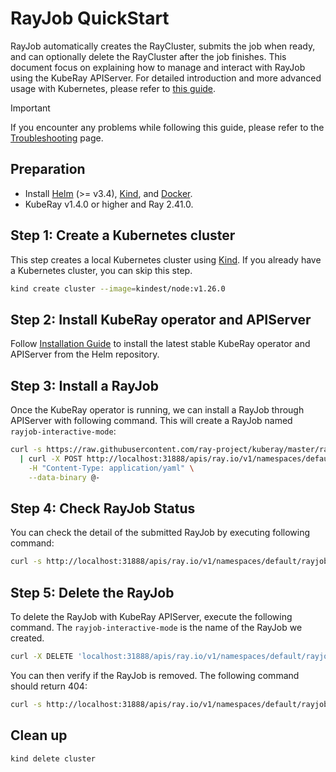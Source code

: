 # RayJob QuickStart

RayJob automatically creates the RayCluster, submits the job when ready, and can
optionally delete the RayCluster after the job finishes. This document focus on explaining
how to manage and interact with RayJob using the KubeRay APIServer. For detailed
introduction and more advanced usage with Kubernetes, please refer to [this
guide](https://docs.ray.io/en/latest/cluster/kubernetes/getting-started/rayjob-quick-start.html).

> [!IMPORTANT]
> If you encounter any problems while following this guide, please refer to the [Troubleshooting](../Troubleshooting.md)
> page.

## Preparation

- Install [Helm](https://helm.sh/docs/intro/install/) (>= v3.4),
[Kind](https://kind.sigs.k8s.io/docs/user/quick-start/#installation), and
[Docker](https://docs.docker.com/engine/install/).
- KubeRay v1.4.0 or higher and Ray 2.41.0.

## Step 1: Create a Kubernetes cluster

This step creates a local Kubernetes cluster using [Kind](https://kind.sigs.k8s.io/). If you already have a Kubernetes
cluster, you can skip this step.

```sh
kind create cluster --image=kindest/node:v1.26.0
```

## Step 2: Install KubeRay operator and APIServer

Follow [Installation Guide](../Installation.md) to install the latest stable KubeRay operator and APIServer
 from the Helm repository.

## Step 3: Install a RayJob

Once the KubeRay operator is running, we can install a RayJob through APIServer with
following command. This will create a RayJob named `rayjob-interactive-mode`:

```sh
curl -s https://raw.githubusercontent.com/ray-project/kuberay/master/ray-operator/config/samples/ray-job.interactive-mode.yaml \
  | curl -X POST http://localhost:31888/apis/ray.io/v1/namespaces/default/rayjobs \
    -H "Content-Type: application/yaml" \
    --data-binary @-
```

## Step 4: Check RayJob Status

You can check the detail of the submitted RayJob by executing following command:

```sh
curl -s http://localhost:31888/apis/ray.io/v1/namespaces/default/rayjobs/rayjob-interactive-mode
```

## Step 5: Delete the RayJob

To delete the RayJob with KubeRay APIServer, execute the following command. The `rayjob-interactive-mode` is the name of
the RayJob we created.

```sh
curl -X DELETE 'localhost:31888/apis/ray.io/v1/namespaces/default/rayjobs/rayjob-interactive-mode'
```

You can then verify if the RayJob is removed. The following command should return 404:

```sh
curl -s http://localhost:31888/apis/ray.io/v1/namespaces/default/rayjobs/rayjob-interactive-mode
```

## Clean up

```sh
kind delete cluster
```
